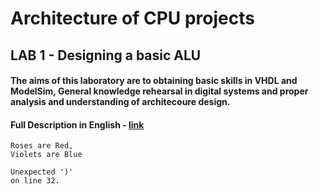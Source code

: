 # Architecture of CPU projects


## LAB 1 - Designing a basic ALU

#### The aims of this laboratory are to obtaining basic skills in VHDL and ModelSim, General knowledge rehearsal in digital systems and proper analysis and understanding of architecoure design.
#### Full Description in English - <a href="https://github.com/MaorAssayag/Architecture-of-CPU-projects/blob/master/Designing%20a%20basic%20ALU/readme.pdf">link</a>
    Roses are Red,
    Violets are Blue

    Unexpected ')'
    on line 32.
